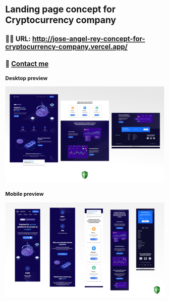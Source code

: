 # Landing page concept for Cryptocurrency company

## 🚀🚀 URL: http://jose-angel-rey-concept-for-cryptocurrency-company.vercel.app/

## 📧 [Contact me](dev.joseangel.rey@gmail.com) 

### Desktop preview
![Desktop design](/design/Desktop-preview.png)

### Mobile preview
![Mobile design](/design/Mobile-preview.png)

